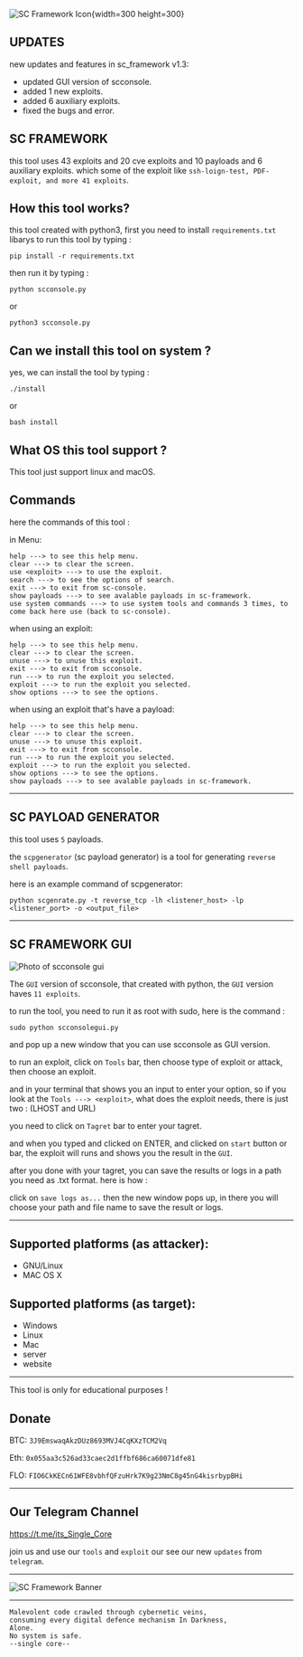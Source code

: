![SC Framework Icon](images/SCframework-icon.png){width=300 height=300}

UPDATES
-

new updates and features in sc_framework v1.3:

- updated GUI version of scconsole.
- added 1 new exploits.
- added 6 auxiliary exploits.
- fixed the bugs and error.


SC FRAMEWORK
-

this tool uses 43 exploits and 20 cve exploits and 10 payloads and 6 auxiliary exploits.
which some of the exploit like `ssh-loign-test, PDF-exploit, and more 41 exploits`.

How this tool works?
-

this tool created with python3, first you need to install `requirements.txt` libarys to run this tool
by typing :

```
pip install -r requirements.txt
```

then run it by typing :

```
python scconsole.py
```
or
```
python3 scconsole.py
```

Can we install this tool on system ?
-

yes, we can install the tool by typing :

```
./install
```
or
```
bash install
```

What OS this tool support ?
-

This tool just support linux and macOS.

Commands
-

here the commands of this tool :

in Menu:
```
help ---> to see this help menu.
clear ---> to clear the screen.
use <exploit> ---> to use the exploit.
search ---> to see the options of search.
exit ---> to exit from sc-console.
show payloads ---> to see avalable payloads in sc-framework.
use system commands ---> to use system tools and commands 3 times, to come back here use (back to sc-console).
```
when using an exploit:
```
help ---> to see this help menu.
clear ---> to clear the screen.
unuse ---> to unuse this exploit.
exit ---> to exit from scconsole.
run ---> to run the exploit you selected.
exploit ---> to run the exploit you selected.
show options ---> to see the options.
```
when using an exploit that's have a payload:
```
help ---> to see this help menu.
clear ---> to clear the screen.
unuse ---> to unuse this exploit.
exit ---> to exit from scconsole.
run ---> to run the exploit you selected.
exploit ---> to run the exploit you selected.
show options ---> to see the options.
show payloads ---> to see avalable payloads in sc-framework.
```

-------------------------------------------------------------------------

SC PAYLOAD GENERATOR
-

this tool uses `5` payloads.

the `scpgenerator` (sc payload generator) is a tool for generating `reverse shell payloads`.

here is an example command of scpgenerator:

```
python scgenrate.py -t reverse_tcp -lh <listener_host> -lp <listener_port> -o <output_file>
```


-------------------------------------------------------------------------

SC FRAMEWORK GUI
-

![Photo of scconsole gui](images/scframeworkgui-v1-4.png)

The `GUI` version of scconsole, that created with python, the `GUI` version haves `11 exploits`.

to run the tool, you need to run it as root with sudo, here is the command :

```
sudo python scconsolegui.py
```

and pop up a new window that you can use scconsole as GUI version.

to run an exploit, click on `Tools` bar, then choose type of exploit or attack, then choose an exploit.

and in your terminal that shows you an input to enter your option, so if you look at the `Tools ---> <exploit>`, what does the exploit needs, there is just two : (LHOST and URL)

you need to click on `Tagret` bar to enter your tagret.

and when you typed and clicked on ENTER, and clicked on `start` button or bar, the exploit will runs and shows you the result in the `GUI`.

after you done with your tagret, you can save the results or logs in a path you need as .txt format. here is how :

click on `save logs as...` then the new window pops up, in there you will choose your path and file name to save the result or logs.

-------------------------------------------------------------------------

Supported platforms (as attacker):
-

- GNU/Linux
- MAC OS X


Supported platforms (as target):
-

- Windows
- Linux
- Mac
- server
- website

-------------------------------------------------------------------------

This tool is only for educational purposes !

Donate
-

BTC: `3J9EmswaqAkzDUz8693MVJ4CqKXzTCM2Vq`

Eth: `0x055aa3c526ad33caec2d1ffbf686ca60071dfe81`

FLO: `FIO6CkKECn61WFE8vbhfQFzuHrk7K9g23NmC8g45nG4kisrbypBHi`

-------------------------------------------------------------------------

Our Telegram Channel
-

https://t.me/its_Single_Core

join us and use our `tools` and `exploit` our see our new `updates` from `telegram`.

--------------------------------------------------------------------------

![SC Framework Banner](images/scbanner.jpg)

--------------------------------------------------------------------------

```
Malevolent code crawled through cybernetic veins,
consuming every digital defence mechanism In Darkness,
Alone.
No system is safe.
--single core--
```
